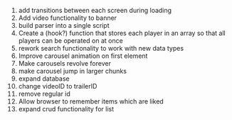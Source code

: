 1. add transitions between each screen during loading
   <!-- 2. collect trailer information and store it on node server -->
2. Add video functionality to banner
   <!-- 4. Add search functionality -->
   <!-- 3. add client-side MyList functionality
   <!-- 3. add server-side mylist functionality -->
   <!-- 7. create compact nav bar for nav buttons -->
   <!-- 8. finish account page -->
   <!-- 3. store list data which holds collections of user ids and video ids -->
   <!-- ... and video data -->
   <!-- 10. convert auth to context api -->
   <!-- 6. redownload trailers to get genres -->
3. build parser into a single script
4. Create a (hook?) function that stores each player in an array so that all players can be operated on at once
5. rework search functionality to work with new data types
6. Improve carousel animation on first element
7. Make carousels revolve forever
8. make carousel jump in larger chunks
9. expand database
10. change videoID to trailerID
11. remove regular id
12. Allow browser to remember items which are liked
13. expand crud functionality for list
